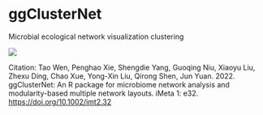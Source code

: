 # ggClusterNet

Microbial ecological network visualization clustering

![](http://www.imeta.science/iMeta/Papers/8GraphicAbstract/imt2.32.jpg)

Citation: Tao Wen, Penghao Xie, Shengdie Yang, Guoqing Niu, Xiaoyu Liu, Zhexu Ding, Chao Xue, Yong-Xin Liu, Qirong Shen, Jun Yuan. 2022. ggClusterNet: An R package for microbiome network analysis and modularity-based multiple network layouts. iMeta 1: e32. https://doi.org/10.1002/imt2.32
